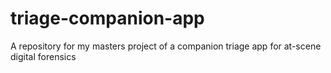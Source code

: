 # triage-companion-app
A repository for my masters project of a companion triage app for at-scene digital forensics

